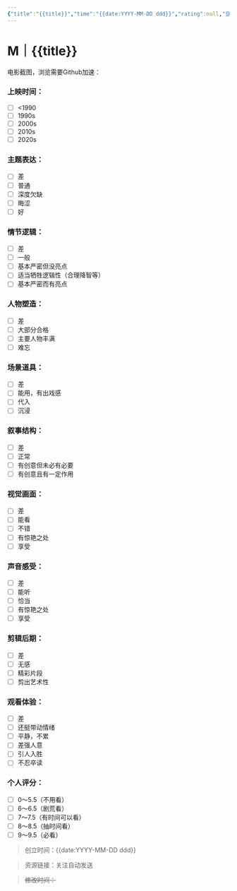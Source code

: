 ```yaml
---
{"title":"{{title}}","time":"{{date:YYYY-MM-DD ddd}}","rating":null,"豆瓣":null,"上映时间":null,"类型":["M"],"导演":[],"主演":null,"国家/地区":null,"片长/分钟":null,"dg-publish":true,"permalink":"/000 inbox/020 模板/022 评价模板/M模板/","dgPassFrontmatter":true,"created":"2024-01-25T18:45:03.000+08:00","updated":"2024-11-14T17:21:00.059+08:00"}
---
```


# M｜{{title}}


电影截图，浏览需要Github加速：
### 上映时间：
- [ ] <1990
- [ ] 1990s
- [ ] 2000s
- [ ] 2010s
- [ ] 2020s
### 主题表达：
- [ ] 差
- [ ] 普通
- [ ] 深度欠缺
- [ ] 晦涩
- [ ] 好
### 情节逻辑：
- [ ] 差
- [ ] 一般
- [ ] 基本严密但没亮点
- [ ] 适当牺牲逻辑性（合理降智等）
- [ ] 基本严密而有亮点
### 人物塑造：
- [ ] 差
- [ ] 大部分合格
- [ ] 主要人物丰满
- [ ] 难忘
### 场景道具：
- [ ] 差
- [ ] 能用，有出戏感
- [ ] 代入
- [ ] 沉浸
### 叙事结构：
- [ ] 差
- [ ] 正常
- [ ] 有创意但未必有必要
- [ ] 有创意且有一定作用
### 视觉画面：
- [ ] 差
- [ ] 能看
- [ ] 不错
- [ ] 有惊艳之处
- [ ] 享受
### 声音感受：
- [ ] 差
- [ ] 能听
- [ ] 恰当
- [ ] 有惊艳之处
- [ ] 享受
### 剪辑后期：
- [ ] 差
- [ ] 无感
- [ ] 精彩片段
- [ ] 剪出艺术性
### 观看体验：
- [ ] 差
- [ ] 还挺带动情绪
- [ ] 平静，不累
- [ ] 差强人意
- [ ] 引人入胜
- [ ] 不忍卒读
### 个人评分：
- [ ] 0～5.5（不用看）
- [ ] 6～6.5（剧荒看）
- [ ] 7～7.5（有时间可以看）
- [ ] 8～8.5（抽时间看）
- [ ] 9～9.5（必看）

>创立时间：{{date:YYYY-MM-DD ddd}}

>资源链接：关注自动发送

>~~修改时间：~~



